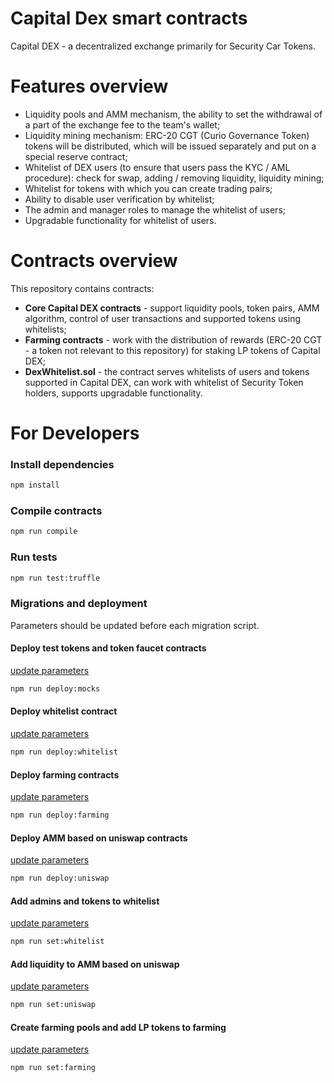 # Capital Dex smart contracts

Capital DEX - a decentralized exchange primarily for Security Car Tokens.

# Features overview

- Liquidity pools and AMM mechanism, the ability to set the withdrawal of a part of the exchange fee to the team's wallet;
- Liquidity mining mechanism: ERC-20 CGT (Curio Governance Token) tokens will be distributed, which will be issued separately and put on a special reserve contract;
- Whitelist of DEX users (to ensure that users pass the KYC / AML procedure): check for swap, adding / removing liquidity, liquidity mining;
- Whitelist for tokens with which you can create trading pairs;
- Ability to disable user verification by whitelist;
- The admin and manager roles to manage the whitelist of users;
- Upgradable functionality for whitelist of users.

# Contracts overview

This repository contains contracts:
- **Core Capital DEX contracts** - support liquidity pools, token pairs, AMM algorithm, control of user transactions and supported tokens using whitelists;
- **Farming contracts** - work with the distribution of rewards (ERC-20 CGT - a token not relevant to this repository) for staking LP tokens of Capital DEX;
- **DexWhitelist.sol** - the contract serves whitelists of users and tokens supported in Capital DEX, can work with whitelist of Security Token holders, supports upgradable functionality.

# For Developers

### Install dependencies

```sh
npm install
```


### Compile contracts

```sh
npm run compile
```

### Run tests

```sh
npm run test:truffle
```

### Migrations and deployment

Parameters should be updated before each migration script.

#### Deploy test tokens and token faucet contracts
[update parameters](/migrations/2_deploy_test_mocks.js)

```sh
npm run deploy:mocks
```

#### Deploy whitelist contract
[update parameters](/migrations/3_deploy_whitelist.js)

```sh
npm run deploy:whitelist
```

#### Deploy farming contracts
[update parameters](/migrations/4_deploy_farming.js)

```sh
npm run deploy:farming
```

#### Deploy AMM based on uniswap contracts
[update parameters](/migrations/5_deploy_uniswap.js)

```sh
npm run deploy:uniswap
```

#### Add admins and tokens to whitelist 
[update parameters](/migrations/6_add_to_wl.js)

```sh
npm run set:whitelist
```

#### Add liquidity to AMM based on uniswap
[update parameters](/migrations/7_add_liquidity_to_uniswap.js)

```sh
npm run set:uniswap
```

#### Create farming pools and add LP tokens to farming
[update parameters](/migrations/8_add_LPs_to_farming.js)

```sh
npm run set:farming
```
